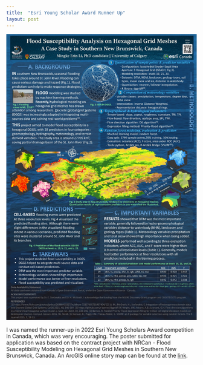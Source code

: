 ```yaml
---
title:  "Esri Young Scholar Award Runner Up"
layout: post
---
```


![poster](/assets/img/20220427/ESRI_poster_Li_2022.jpg)

I was named the runner-up in 2022 Esri Young Scholars Award competition in Canada, which was very encouraging. The poster submitted for application was based on the contract project with NRCan - Flood Susceptibility Modeling on Hexagonal Grid Meshes in Southern New Brunswick, Canada. An ArcGIS online story map can be found at the [link]( https://storymaps.arcgis.com/stories/f2317e6814d0455a8ea4f2d4af2b0255). 
